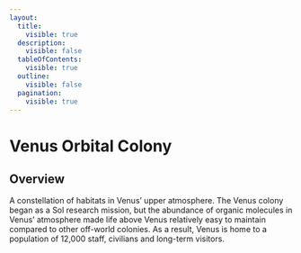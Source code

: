 ```yaml
---
layout:
  title:
    visible: true
  description:
    visible: false
  tableOfContents:
    visible: true
  outline:
    visible: false
  pagination:
    visible: true
---
```


# Venus Orbital Colony

## Overview

A constellation of habitats in Venus’ upper atmosphere. The Venus colony began as a Sol research mission, but the abundance of organic molecules in Venus’ atmosphere made life above Venus relatively easy to maintain compared to other off-world colonies. As a result, Venus is home to a population of 12,000 staff, civilians and long-term visitors.
